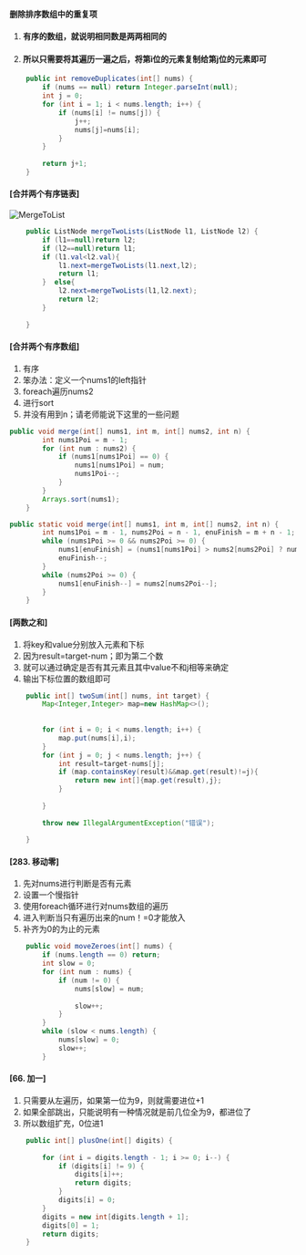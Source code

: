 #### 删除排序数组中的重复项

1. #### 有序的数组，就说明相同数是两两相同的

2. #### 所以只需要将其遍历一遍之后，将第i位的元素复制给第j位的元素即可

```java
	public int removeDuplicates(int[] nums) {
		if (nums == null) return Integer.parseInt(null);
		int j = 0;
		for (int i = 1; i < nums.length; i++) {
			if (nums[i] != nums[j]) {
				j++;
				nums[j]=nums[i];
            }
		}
		
		return j+1;
	}
```

#### 





#### [合并两个有序链表]

![MergeToList](/home/shizeying/Desktop/MergeTwo.jpg)

```java
	public ListNode mergeTwoLists(ListNode l1, ListNode l2) {
		if (l1==null)return l2;
		if (l2==null)return l1;
		if (l1.val<l2.val){
			l1.next=mergeTwoLists(l1.next,l2);
			return l1;
        }  else{
			l2.next=mergeTwoLists(l1,l2.next);
			return l2;
		}
	
	}
```

#### [合并两个有序数组]

1. 有序
2. 笨办法：定义一个nums1的left指针
3. foreach遍历nums2
4. 进行sort
5. 并没有用到n；请老师能说下这里的一些问题

```java
public void merge(int[] nums1, int m, int[] nums2, int n) {
		int nums1Poi = m - 1;
		for (int num : nums2) {
			if (nums1[nums1Poi] == 0) {
				nums1[nums1Poi] = num;
				nums1Poi--;
            }
		}
		Arrays.sort(nums1);
	}
```

```java
public static void merge(int[] nums1, int m, int[] nums2, int n) {
		int nums1Poi = m - 1, nums2Poi = n - 1, enuFinish = m + n - 1;
		while (nums1Poi >= 0 && nums2Poi >= 0) {
            nums1[enuFinish] = (nums1[nums1Poi] > nums2[nums2Poi] ? nums1[nums1Poi--] : 			nums2[nums2Poi--]);
			enuFinish--;
		}
		while (nums2Poi >= 0) {
			nums1[enuFinish--] = nums2[nums2Poi--];
		}
	}
```



#### [两数之和]

1. 将key和value分别放入元素和下标
2. 因为result=target-num；即为第二个数
3. 就可以通过确定是否有其元素且其中value不和j相等来确定
4. 输出下标位置的数组即可

```java
	public int[] twoSum(int[] nums, int target) {
		Map<Integer,Integer> map=new HashMap<>();
		
		
		for (int i = 0; i < nums.length; i++) {
			map.put(nums[i],i);
		}
		for (int j = 0; j < nums.length; j++) {
			int result=target-nums[j];
			if (map.containsKey(result)&&map.get(result)!=j){
				return new int[]{map.get(result),j};
			}
		
		}
		
		throw new IllegalArgumentException("错误");
	
	}
```



#### [283. 移动零]

1. 先对nums进行判断是否有元素
2. 设置一个慢指针
3. 使用foreach循环进行对nums数组的遍历
4. 进入判断当只有遍历出来的num！=0才能放入
5. 补齐为0的为止的元素

```java
	public void moveZeroes(int[] nums) {
		if (nums.length == 0) return;
		int slow = 0;
		for (int num : nums) {
			if (num != 0) {
				nums[slow] = num;
				
				slow++;
			}
		}
		while (slow < nums.length) {
			nums[slow] = 0;
			slow++;
		}
```



#### [66. 加一]

1. 只需要从左遍历，如果第一位为9，则就需要进位+1
2. 如果全部跳出，只能说明有一种情况就是前几位全为9，都进位了
3. 所以数组扩充，0位进1

```java
	public int[] plusOne(int[] digits) {
		
		for (int i = digits.length - 1; i >= 0; i--) {
			if (digits[i] != 9) {
				digits[i]++;
				return digits;
			}
			digits[i] = 0;
		}
		digits = new int[digits.length + 1];
		digits[0] = 1;
        return digits;
	}
```




